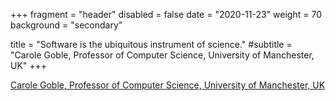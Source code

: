 +++ 
fragment = "header" 
disabled = false 
date = "2020-11-23" 
weight = 70 
background = "secondary"

title = "Software is the ubiquitous instrument of science." 
#subtitle = "Carole Goble, Professor of Computer Science, University of Manchester, UK"
+++

[Carole Goble, Professor of Computer Science, University of Manchester, UK](https://www.raeng.org.uk/diversity-in-engineering/diversity-and-inclusion-at-the-academy/celebrating-leading-women-in-engineering/carole-globe)
